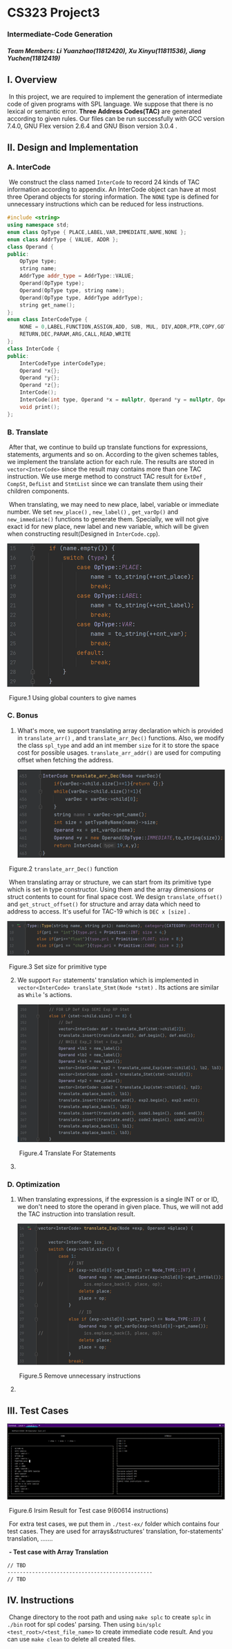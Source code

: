 # CS323 Project3

###  Intermediate-Code Generation

##### **Team Members: Li Yuanzhao(11812420), Xu Xinyu(11811536), Jiang Yuchen(11812419)**

## I. Overview

​		In this project, we are required to implement the generation of intermediate code of given programs with SPL language. We suppose that there is no lexical or semantic error. **Three Address Codes(TAC)** are generated according to given rules. Our files can be run successfully with GCC version 7.4.0, GNU Flex version 2.6.4 and GNU Bison version 3.0.4 .



## II. Design and Implementation

### A. InterCode

​		We construct the class named `InterCode` to record 24 kinds of TAC information according to appendix. An InterCode object can have at most three Operand objects for storing information. The `NONE` type is defined for unnecessary instructions which can be reduced for less instructions.

```C++
#include <string>
using namespace std;
enum class OpType { PLACE,LABEL,VAR,IMMEDIATE,NAME,NONE };
enum class AddrType { VALUE, ADDR };
class Operand {
public:
    OpType type;
    string name;
    AddrType addr_type = AddrType::VALUE;
    Operand(OpType type);
    Operand(OpType type, string name);
    Operand(OpType type, AddrType addrType);
    string get_name();
};
enum class InterCodeType {
    NONE = 0,LABEL,FUNCTION,ASSIGN,ADD, SUB, MUL, DIV,ADDR,PTR,COPY,GOTO,IF_S,IF_SE,IF_B,IF_BE,IF_NE,IF_EQ,
    RETURN,DEC,PARAM,ARG,CALL,READ,WRITE
};
class InterCode {
public:
    InterCodeType interCodeType;
    Operand *x{};
    Operand *y{};
    Operand *z{};
    InterCode();
    InterCode(int type, Operand *x = nullptr, Operand *y = nullptr, Operand *z = nullptr);
    void print();
};
```

### B. Translate

​		After that, we continue to build up translate functions for expressions, statements, arguments and so on. According to the given schemes tables, we implement the translate action for each rule. The results are stored in `vector<InterCode>` since the result may contains more than one TAC instruction. We use merge method to construct TAC result for `ExtDef` , `CompSt`, `DefList` and `StmtList` since we can translate them using their children components.

​		When translating, we may need to new place, label, variable or immediate number. We set `new_place()` , `new_label()` , `get_varOp()`  and `new_immediate()` functions to generate them. Specially, we will not give exact id for new place, new label and new variable, which will be given when constructing result(Designed in `InterCode.cpp`).

​															<img src="SID-Project3.assets/image-20211209204601249.png" alt="image-20211209204601249" style="zoom:50%;" /> 

​													Figure.1 Using global counters to give names

### C. Bonus

  1. What's more, we support translating array declaration which is provided in `translate_arr()` ,  and `translate_arr_Dec()` functions. Also, we modify the class `spl_type` and add an int member `size` for it to store the space cost for possible usages.   `translate_arr_addr()` are used for computing offset when fetching the address.

     ​										<img src="SID-Project3.assets/image-20211209211103927.png" alt="image-20211209211103927" style="zoom:50%;" /> 

​													Figure.2 `translate_arr_Dec()` function

​			When translating array or structure, we can start from its primitive type which is set in type constructor. Using them and the array dimensions or struct contents to count for final space cost. We design `translate_offset()` and `get_struct_offset()`  for structure and array data which need to address to access. It's useful for TAC-19 which is `DEC x [size]` .

<img src="SID-Project3.assets/image-20211209211359408.png" alt="image-20211209211359408" style="zoom:50%;" />

​													Figure.3 Set size for primitive type

  2. We support `For` statements' translation which is implemented in `vector<InterCode> translate_Stmt(Node *stmt)` . Its actions are similar as `While` 's actions. 

     <img src="SID-Project3.assets/image-20211209212138879.png" alt="image-20211209212138879" style="zoom:50%;" />

     ​											Figure.4 Translate For Statements

  3. 



### D. Optimization

 1. When translating expressions, if the expression is a single INT or or ID, we don't need to store the operand in given place. Thus, we will not add the TAC instruction into translation result.

    <img src="SID-Project3.assets/image-20211209212614831.png" alt="image-20211209212614831" style="zoom:50%;" />

    ​											Figure.5 Remove unnecessary instructions

 2. 

## III. Test Cases

![image-20211211175734077](SID-Project3.assets/image-20211211175734077.png)

​													Figure.6 Irsim Result for Test case 9(60614 instructions)

​			For extra test cases, we put them in `./test-ex/` folder which contains four test cases. They are used for arrays&structures' translation, for-statements' translation, .......

​			**- Test case with Array Translation**

```SPL
// TBD
-----------------------------------------------
// TBD
```



## IV. Instructions

​			Change directory to the root path and using `make splc` to create `splc` in `./bin` root for spl codes' parsing. Then using `bin/splc <test_root>/<test_file_name>` to create immediate code result. And you can use `make clean` to delete all created files.
